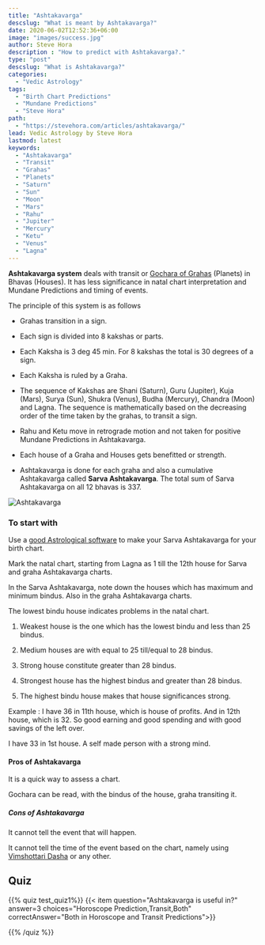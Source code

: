 ```yaml
---
title: "Ashtakavarga"
descslug: "What is meant by Ashtakavarga?"
date: 2020-06-02T12:52:36+06:00
image: "images/success.jpg"
author: Steve Hora
description : "How to predict with Ashtakavarga?."
type: "post"
descslug: "What is Ashtakavarga?"
categories: 
  - "Vedic Astrology"
tags:
  - "Birth Chart Predictions"
  - "Mundane Predictions"
  - "Steve Hora"
path:
  - "https://stevehora.com/articles/ashtakavarga/"
lead: Vedic Astrology by Steve Hora
lastmod: latest 
keywords:
  - "Ashtakavarga"
  - "Transit"
  - "Grahas"
  - "Planets"
  - "Saturn"
  - "Sun"
  - "Moon"
  - "Mars"
  - "Rahu"
  - "Jupiter"
  - "Mercury"
  - "Ketu"
  - "Venus"
  - "Lagna"
---
```


**Ashtakavarga system** deals with transit or [Gochara of Grahas](https://www.wisdomlib.org/definition/gochara) (Planets) in Bhavas (Houses). It has less significance in natal chart interpretation and Mundane Predictions and timing of events.

The principle of this system is as follows

* Grahas transition in a sign.

* Each sign is divided into 8 kakshas or parts.

* Each Kaksha is 3 deg 45 min. For 8 kakshas the total is 30 degrees of a sign.

* Each Kaksha is ruled by a Graha.

* The sequence of Kakshas are Shani (Saturn), Guru (Jupiter), Kuja (Mars), Surya (Sun), Shukra (Venus), Budha (Mercury), Chandra (Moon) and Lagna. The sequence is mathematically based on the decreasing order of the time taken by the grahas, to transit a sign.

* Rahu and Ketu move in retrograde motion and not taken for positive Mundane Predictions in Ashtakavarga.

* Each house of a Graha and Houses gets benefitted or strength.

* Ashtakavarga is done for each graha and also a cumulative Ashtakavarga called  **Sarva Ashtakavarga**. The total sum of Sarva Ashtakavarga on all 12 bhavas is 337.

![Ashtakavarga](/images/articles/ashtakavarga.png)

### To start with

Use a [good Astrological software](https://jagannatha-hora.informer.com/8.0/) to make your Sarva Ashtakavarga for your birth chart.

Mark the natal chart, starting from Lagna as 1 till the 12th house for Sarva and graha Ashtakavarga charts.

In the Sarva Ashtakavarga, note down the houses which has maximum and minimum bindus. Also in the graha Ashtakavarga charts.

The lowest bindu house indicates problems in the natal chart.

1. Weakest house is the one which has the lowest bindu and less than 25 bindus.

2. Medium houses are with equal to 25 till/equal to 28 bindus.

3. Strong house constitute greater than 28 bindus.

4. Strongest house has the highest bindus and greater than 28 bindus.

5. The highest bindu house makes that house significances strong.

Example : I have 36 in 11th house, which is house of profits. And in 12th house, which is 32. So good earning and good spending and with good savings of the left over.

I have 33 in 1st house. A self made person with a strong mind.

#### Pros of Ashtakavarga

It is a quick way to assess a chart.

Gochara can be read, with the bindus of the house, graha transiting it.

##### Cons of Ashtakavarga

It cannot tell the event that will happen.

It cannot tell the time of the event based on the chart, namely using [Vimshottari Dasha](https://en.wikipedia.org/wiki/Dasha_(astrology)) or any other.

## Quiz

{{% quiz test_quiz1%}}
{{< item question="Ashtakavarga is useful in?" answer=3 choices="Horoscope Prediction,Transit,Both" correctAnswer="Both in Horoscope and Transit Predictions">}}

{{% /quiz %}}
